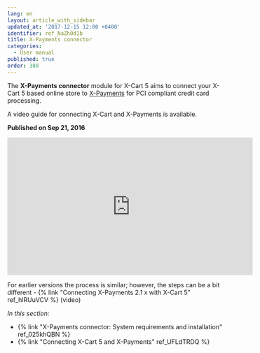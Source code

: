```yaml
---
lang: en
layout: article_with_sidebar
updated_at: '2017-12-15 12:00 +0400'
identifier: ref_NaZh0d1b
title: X-Payments connector
categories:
  - User manual
published: true
order: 380
---
```



The **X-Payments connector** module for X-Cart 5 aims to connect your X-Cart 5 based online store to [X-Payments](https://www.x-payments.com/help/Main_Page) for PCI compliant credit card processing. 

A video guide for connecting X-Cart and X-Payments is available.

**Published on Sep 21, 2016**
<iframe width="560" height="315" src="https://www.youtube.com/embed/h2F-nFRi_Fg" frameborder="0" allow="accelerometer; autoplay; encrypted-media; gyroscope; picture-in-picture" allowfullscreen></iframe>

For earlier versions the process is similar; however, the steps can be a bit different - {% link "Connecting X-Payments 2.1 x with X-Cart 5" ref_hlRUuVCV %} (video)

_In this section:_

*   {% link "X-Payments connector: System requirements and installation" ref_025khQBN %}
*   {% link "Connecting X-Cart 5 and X-Payments" ref_UFLdTRDQ %}